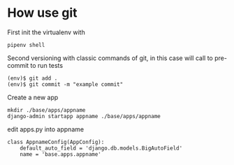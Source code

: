 # How use git

First init the virtualenv with

```
pipenv shell
```

Second versioning with classic commands of git, in this case will call to pre-commit to run tests

```
(env)$ git add .
(env)$ git commit -m "example commit"
```

Create a new app

```
mkdir ./base/apps/appname
django-admin startapp appname ./base/apps/appname
```

edit apps.py into appname

```
class AppnameConfig(AppConfig):
    default_auto_field = 'django.db.models.BigAutoField'
    name = 'base.apps.appname'
```
